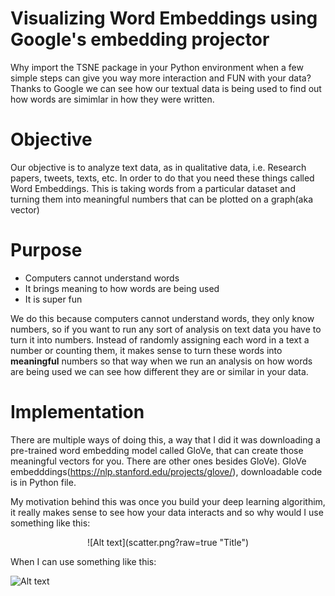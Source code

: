 # Visualizing Word Embeddings using Google's embedding projector
Why import the TSNE package in your Python environment when a few simple steps can give you way more interaction and FUN with your data? Thanks to Google we can see how our textual data is being used to find out how words are simimlar in how they were written. 


# Objective
Our objective is to analyze text data, as in qualitative data, i.e. Research papers, tweets, texts, etc. In order to do that you need these things called Word Embeddings. This is taking words from a particular dataset and turning them into meaningful numbers that can be plotted on a graph(aka vector)

# Purpose
- Computers cannot understand words 
- It brings meaning to how words are being used
- It is super fun

We do this because computers cannot understand words, they only know numbers, so if you want to run any sort of analysis on text data you have to turn it into numbers. Instead of randomly assigning each word in a text a number or counting them, it makes sense to turn these words into **meaningful** numbers so that way when we run an analysis on how words are being used we can see how different they are or similar in your data. 

# Implementation

There are multiple ways of doing this, a way that I did it was downloading a pre-trained word embedding model called GloVe, that can create those meaningful vectors for you. There are other ones besides GloVe). 
GloVe embedddings(https://nlp.stanford.edu/projects/glove/), downloadable code is in Python file.

My motivation behind this was once you build your deep learning algorithim, it really makes sense to see how your data interacts and so why would I use something like this:<br />
<p align="center">![Alt text](scatter.png?raw=true "Title")<p>

When I can use something like this: <br />


![Alt text](embGIF.gif?raw=true "Title")






